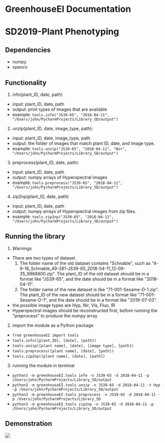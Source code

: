 # GreenhouseEI Documentation
# SD2019-Plant Phenotyping
## Dependencies
* numpy
* opencv

## Functionality
1. info(plant_ID, date, path)
* input: plant_ID, date, path
* output: print types of images that are available
* example: ```tools.info("JS39-65", "2018-04-11", "/Users/john/PycharmProjects/Library_SD/output")```
2. unzip(plant_ID, date, image_type, path):
* input: plant_ID, date, image_type, path
* output: the folder of images that match plant ID, date, and image type.
* example: ```tools.unzip("JS39-65", "2018-04-11", "Nir", "/Users/john/PycharmProjects/Library_SD/output")```
3. preprocess(plant_ID, date, path):
* input: plant_ID, date, path
* output: numpy arrays of Hyperspectral images
* example: ```tools.preprocess("JS39-65", "2018-04-11", "/Users/john/PycharmProjects/Library_SD/output")```
4. zip2np(plant_ID, date, path)
* input: plant_ID, date, path
* output: numpy arrays of Hyperspectral images from zip files.
* example: ```tools.zip2np("JS39-65", "2018-04-11", "/Users/john/PycharmProjects/Library_SD/output")```



## Running the library
1. Warnings
* There are two types of dataset. 
    1. The folder name of the old dataset contains "Schnable", such as "4-9-18_Schnable_49-281-JS39-65_2018-04-11_12-09-35_9968800.zip". The plant_ID of the old dataset should be in a format like "JS39-65", and the date should be in a format like "2018-04-11". 
    2. The folder name of the new dataset is like "71-001-Sesame-D-1.zip". The plant_ID of the new dataset should be in a format like "71-001-Sesame-D-1", and the date should be in a format like "2019-07-03".
* the possible image types are Hyp, Nir, Vis, Fluo, IR
* Hyperspectral images should be reconstructed first, before running the "preprocess" to produce the numpy array
2. import the module as a Python package
* `from greenhouseEI import tools`
* `tools.info([plant_ID], [date], [path])` 
* `tools.unzip([plant name], [date], [image type], [path])`
* `tools.preprocess([plant name], [date], [path])`
* `tools.zip2np([plant name], [date], [path])`
3. running the module in terminal 
* `python3 -m greenhouseEI.tools info -n JS39-65 -d 2018-04-11 -p /Users/john/PycharmProjects/Library_SD/output`
* `python3 -m greenhouseEI.tools unzip -n JS39-65 -d 2018-04-11 -t Hyp -p /Users/john/PycharmProjects/Library_SD/output`
* `python3 -m greenhouseEI.tools preprocess -n JS39-65 -d 2018-04-11 -p /Users/john/PycharmProjects/Library_SD`
* `python3 -m greenhouseEI.tools zip2np -n JS39-65 -d 2018-04-11 -p /Users/john/PycharmProjects/Library_SD/output`

## Demonstration
![](https://github.com/collincornman/greenhouseEI/tree/master/illustrations/greenhouseEI_guide.png)






